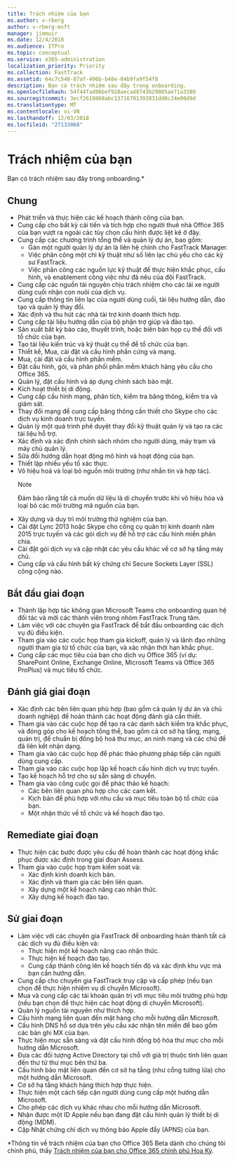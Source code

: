 ```yaml
---
title: Trách nhiệm của bạn
ms.author: v-rberg
author: v-rberg-msft
manager: jimmuir
ms.date: 12/4/2018
ms.audience: ITPro
ms.topic: conceptual
ms.service: o365-administration
localization_priority: Priority
ms.collection: FastTrack
ms.assetid: 64c7c548-87af-496b-b48e-04b9fa9f54f8
description: Bạn có trách nhiệm sau đây trong onboarding.
ms.openlocfilehash: 54f44fad86bef928aeca48743b29085ae71a3380
ms.sourcegitcommit: 3ecf2619868abc13716701393831dd0c24e00d9d
ms.translationtype: MT
ms.contentlocale: vi-VN
ms.lasthandoff: 12/03/2018
ms.locfileid: "27133068"
---
```

# <a name="your-responsibilities"></a>Trách nhiệm của bạn

Bạn có trách nhiệm sau đây trong onboarding.\*
  
## <a name="general"></a>Chung 

- Phát triển và thực hiện các kế hoạch thành công của bạn.
- Cung cấp cho bất kỳ cải tiến và tích hợp cho người thuê nhà Office 365 của bạn vượt ra ngoài các tùy chọn cấu hình được liệt kê ở đây.  
- Cung cấp các chương trình tổng thể và quản lý dự án, bao gồm: 
  - Gán một người quản lý dự án là liên hệ chính cho FastTrack Manager.
  - Việc phân công một chì kỹ thuật như số liên lạc chủ yếu cho các kỹ sư FastTrack.
  - Việc phân công các nguồn lực kỹ thuật để thực hiện khắc phục, cấu hình, và enablement công việc như đã nêu của đội FastTrack. 
- Cung cấp các nguồn tài nguyên chịu trách nhiệm cho các lái xe người dùng cuối nhận con nuôi của dịch vụ. 
- Cung cấp thông tin liên lạc của người dùng cuối, tài liệu hướng dẫn, đào tạo và quản lý thay đổi.
- Xác định và thu hút các nhà tài trợ kinh doanh thích hợp.  
- Cung cấp tài liệu hướng dẫn của bộ phận trợ giúp và đào tạo.  
- Sản xuất bất kỳ báo cáo, thuyết trình, hoặc biên bản họp cụ thể đối với tổ chức của bạn. 
- Tạo tài liệu kiến trúc và kỹ thuật cụ thể để tổ chức của bạn.   
- Thiết kế, Mua, cài đặt và cấu hình phần cứng và mạng.   
- Mua, cài đặt và cấu hình phần mềm.  
- Đặt cấu hình, gói, và phân phối phần mềm khách hàng yêu cầu cho Office 365.  
- Quản lý, đặt cấu hình và áp dụng chính sách bảo mật.
- Kích hoạt thiết bị di động.
- Cung cấp cấu hình mạng, phân tích, kiểm tra băng thông, kiểm tra và giám sát. 
- Thay đổi mạng để cung cấp băng thông cần thiết cho Skype cho các dịch vụ kinh doanh trực tuyến. 
- Quản lý một quá trình phê duyệt thay đổi kỹ thuật quản lý và tạo ra các tài liệu hỗ trợ.  
- Xác định và xác định chính sách nhóm cho người dùng, máy trạm và máy chủ quản lý. 
- Sửa đổi hướng dẫn hoạt động mô hình và hoạt động của bạn. 
- Thiết lập nhiều yếu tố xác thực.  
- Vô hiệu hoá và loại bỏ nguồn môi trường (như nhắn tin và hợp tác). 
    > [!NOTE]
    > Đảm bảo rằng tất cả muốn dữ liệu là di chuyển trước khi vô hiệu hóa và loại bỏ các môi trường mã nguồn của bạn. 
- Xây dựng và duy trì môi trường thử nghiệm của bạn.  
- Cài đặt Lync 2013 hoặc Skype cho công cụ quản trị kinh doanh năm 2015 trực tuyến và các gói dịch vụ để hỗ trợ các cấu hình miền phân chia.
- Cài đặt gói dịch vụ và cập nhật các yêu cầu khác về cơ sở hạ tầng máy chủ. 
- Cung cấp và cấu hình bất kỳ chứng chỉ Secure Sockets Layer (SSL) công cộng nào. 
    
## <a name="initiate-phase"></a>Bắt đầu giai đoạn

- Thành lập hợp tác không gian Microsoft Teams cho onboarding quan hệ đối tác và mời các thành viên trong nhóm FastTrack Trung tâm.   
- Làm việc với các chuyên gia FastTrack để bắt đầu onboarding các dịch vụ đủ điều kiện.    
- Tham gia vào các cuộc họp tham gia kickoff, quản lý và lãnh đạo những người tham gia từ tổ chức của bạn, và xác nhận thời hạn khắc phục.   
- Cung cấp các mục tiêu của bạn cho dịch vụ Office 365 (ví dụ: SharePoint Online, Exchange Online, Microsoft Teams và Office 365 ProPlus) và mục tiêu tổ chức.
    
## <a name="assess-phase"></a>Đánh giá giai đoạn

- Xác định các bên liên quan phù hợp (bao gồm cả quản lý dự án và chủ doanh nghiệp) để hoàn thành các hoạt động đánh giá cần thiết.    
- Tham gia vào các cuộc họp để tạo ra các danh sách kiểm tra khắc phục, và đóng góp cho kế hoạch tổng thể, bao gồm cả cơ sở hạ tầng, mạng, quản trị, để chuẩn bị đồng bộ hoá thư mục, an ninh mạng và các chủ đề đã liên kết nhận dạng.   
- Tham gia vào các cuộc họp để phác thảo phương pháp tiếp cận người dùng cung cấp.  
- Tham gia vào các cuộc họp lập kế hoạch cấu hình dịch vụ trực tuyến.    
- Tạo kế hoạch hỗ trợ cho sự sẵn sàng di chuyển. 
- Tham gia vào công cuộc gọi để phác thảo kế hoạch:   
  - Các bên liên quan phù hợp cho các cam kết.  
  - Kịch bản để phù hợp với nhu cầu và mục tiêu toàn bộ tổ chức của bạn.
  - Một nhận thức về tổ chức và kế hoạch đào tạo.
    
## <a name="remediate-phase"></a>Remediate giai đoạn

- Thực hiện các bước được yêu cầu để hoàn thành các hoạt động khắc phục được xác định trong giai đoạn Assess. 
- Tham gia vào cuộc họp trạm kiểm soát và: 
  - Xác định kinh doanh kịch bản.   
  - Xác định và tham gia các bên liên quan.
  - Xây dựng một kế hoạch nâng cao nhận thức. 
  - Xây dựng kế hoạch đào tạo.
    
## <a name="enable-phase"></a>Sử giai đoạn

- Làm việc với các chuyên gia FastTrack để onboarding hoàn thành tất cả các dịch vụ đủ điều kiện và:  
  - Thực hiện một kế hoạch nâng cao nhận thức.  
  - Thực hiện kế hoạch đào tạo. 
  - Cung cấp thành công lên kế hoạch tiến độ và xác định khu vực mà bạn cần hướng dẫn.
- Cung cấp cho chuyên gia FastTrack truy cập và cấp phép (nếu bạn chọn để thực hiện nhiệm vụ di chuyển Microsoft).  
- Mua và cung cấp các tài khoản quản trị với mục tiêu môi trường phù hợp (nếu bạn chọn để thực hiện các hoạt động di chuyển Microsoft).   
- Quản lý nguồn tài nguyên như thích hợp.   
- Cấu hình mạng liên quan đến mặt hàng cho mỗi hướng dẫn Microsoft.  
- Cấu hình DNS hồ sơ dựa trên yêu cầu xác nhận tên miền để bao gồm các bản ghi MX của bạn.   
- Thực hiện mục sẵn sàng và đặt cấu hình đồng bộ hóa thư mục cho mỗi hướng dẫn Microsoft.
- Đưa các đối tượng Active Directory tại chỗ với giá trị thuộc tính liên quan đến thư từ thư mục bên thứ ba.   
- Cấu hình bảo mật liên quan đến cơ sở hạ tầng (như cổng tường lửa) cho một hướng dẫn Microsoft.
- Cơ sở hạ tầng khách hàng thích hợp thực hiện.  
- Thực hiện một cách tiếp cận người dùng cung cấp một hướng dẫn Microsoft.  
- Cho phép các dịch vụ khác nhau cho mỗi hướng dẫn Microsoft.  
- Nhận được một ID Apple nếu bạn đang đặt cấu hình quản lý thiết bị di động (MDM).   
- Cập Nhật chứng chỉ dịch vụ thông báo Apple đẩy (APNS) của bạn.
    
\*Thông tin về trách nhiệm của bạn cho Office 365 Beta dành cho chúng tôi chính phủ, thấy [Trách nhiệm của bạn cho Office 365 chính phủ Hoa Kỳ](US-Gov-appendix-your-responsibilities.md).
  

